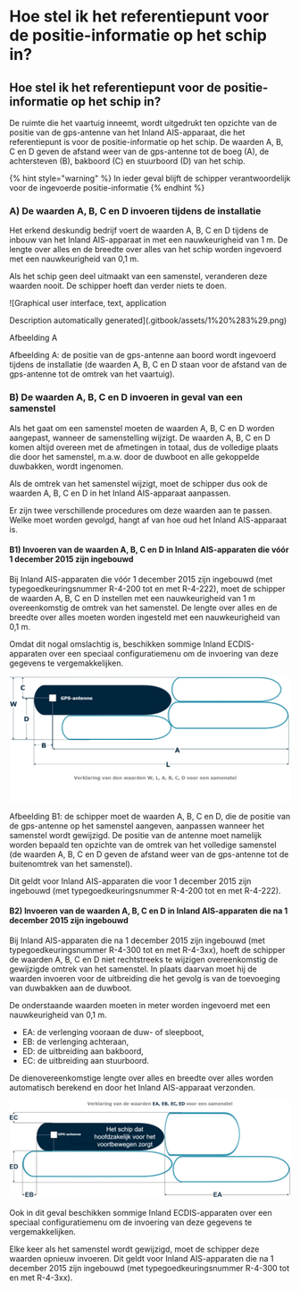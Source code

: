 # Hoe stel ik het referentiepunt voor de positie-informatie op het schip in?

## Hoe stel ik het referentiepunt voor de positie-informatie op het schip in?

De ruimte die het vaartuig inneemt, wordt uitgedrukt ten opzichte van de positie van de gps-antenne van het Inland AIS-apparaat, die het referentiepunt is voor de positie-informatie op het schip. De waarden A, B, C en D geven de afstand weer van de gps-antenne tot de boeg \(A\), de achtersteven \(B\), bakboord \(C\) en stuurboord \(D\) van het schip.

{% hint style="warning" %}
In ieder geval blijft de schipper verantwoordelijk voor de ingevoerde positie-informatie
{% endhint %}

### **A\) De waarden A, B, C en D invoeren tijdens de installatie**

Het erkend deskundig bedrijf voert de waarden A, B, C en D tijdens de inbouw van het Inland AIS-apparaat in met een nauwkeurigheid van 1 m. De lengte over alles en de breedte over alles van het schip worden ingevoerd met een nauwkeurigheid van 0,1 m.

Als het schip geen deel uitmaakt van een samenstel, veranderen deze waarden nooit. De schipper hoeft dan verder niets te doen.

![Graphical user interface, text, application

Description automatically generated](.gitbook/assets/1%20%283%29.png)

Afbeelding A

Afbeelding A: de positie van de gps-antenne aan boord wordt ingevoerd tijdens de installatie \(de waarden A, B, C en D staan voor de afstand van de gps-antenne tot de omtrek van het vaartuig\).

### **B\) De waarden A, B, C en D invoeren in geval van een samenstel**

Als het gaat om een samenstel moeten de waarden A, B, C en D worden aangepast, wanneer de samenstelling wijzigt. De waarden A, B, C en D komen altijd overeen met de afmetingen in totaal, dus de volledige plaats die door het samenstel, m.a.w. door de duwboot en alle gekoppelde duwbakken, wordt ingenomen.

Als de omtrek van het samenstel wijzigt, moet de schipper dus ook de waarden A, B, C en D in het Inland AIS-apparaat aanpassen.

Er zijn twee verschillende procedures om deze waarden aan te passen. Welke moet worden gevolgd, hangt af van hoe oud het Inland AIS-apparaat is.

#### **B1\) Invoeren van de waarden A, B, C en D in Inland AIS-apparaten die vóór 1 december 2015 zijn ingebouwd**

Bij Inland AIS-apparaten die vóór 1 december 2015 zijn ingebouwd \(met typegoedkeuringsnummer R-4-200 tot en met R-4-222\), moet de schipper de waarden A, B, C en D instellen met een nauwkeurigheid van 1 m overeenkomstig de omtrek van het samenstel. De lengte over alles en de breedte over alles moeten worden ingesteld met een nauwkeurigheid van 0,1 m.

Omdat dit nogal omslachtig is, beschikken sommige Inland ECDIS-apparaten over een speciaal configuratiemenu om de invoering van deze gegevens te vergemakkelijken.

![Afbeelding B1](.gitbook/assets/2%20%282%29.png)

Afbeelding B1: de schipper moet de waarden A, B, C en D, die de positie van de gps-antenne op het samenstel aangeven, aanpassen wanneer het samenstel wordt gewijzigd. De positie van de antenne moet namelijk worden bepaald ten opzichte van de omtrek van het volledige samenstel \(de waarden A, B, C en D geven de afstand weer van de gps-antenne tot de buitenomtrek van het samenstel\).

Dit geldt voor Inland AIS-apparaten die voor 1 december 2015 zijn ingebouwd \(met typegoedkeuringsnummer R-4-200 tot en met R-4-222\).

#### **B2\) Invoeren van de waarden A, B, C en D in Inland AIS-apparaten die na 1 december 2015 zijn ingebouwd**

Bij Inland AIS-apparaten die na 1 december 2015 zijn ingebouwd \(met typegoedkeuringsnummer R-4-300 tot en met R-4-3xx\), hoeft de schipper de waarden A, B, C en D niet rechtstreeks te wijzigen overeenkomstig de gewijzigde omtrek van het samenstel. In plaats daarvan moet hij de waarden invoeren voor de uitbreiding die het gevolg is van de toevoeging van duwbakken aan de duwboot.

De onderstaande waarden moeten in meter worden ingevoerd met een nauwkeurigheid van 0,1 m.

* EA: de verlenging vooraan de duw- of sleepboot,
* EB: de verlenging achteraan,
* ED: de uitbreiding aan bakboord,
* EC: de uitbreiding aan stuurboord.

De dienovereenkomstige lengte over alles en breedte over alles worden automatisch berekend en door het Inland AIS-apparaat verzonden.

![Afbeelding B2](.gitbook/assets/3%20%283%29.png)

Ook in dit geval beschikken sommige Inland ECDIS-apparaten over een speciaal configuratiemenu om de invoering van deze gegevens te vergemakkelijken.

Elke keer als het samenstel wordt gewijzigd, moet de schipper deze waarden opnieuw invoeren. Dit geldt voor Inland AIS-apparaten die na 1 december 2015 zijn ingebouwd \(met typegoedkeuringsnummer R-4-300 tot en met R-4-3xx\).

## 

